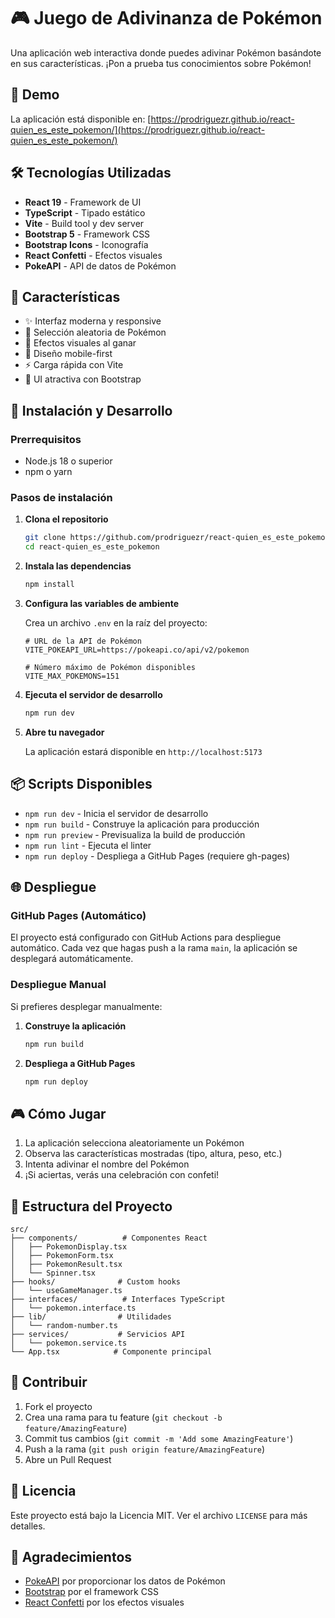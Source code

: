 # 🎮 Juego de Adivinanza de Pokémon

Una aplicación web interactiva donde puedes adivinar Pokémon basándote en sus características. ¡Pon a prueba tus conocimientos sobre Pokémon!

## 🚀 Demo

La aplicación está disponible en: [https://prodriguezr.github.io/react-quien_es_este_pokemon/](https://prodriguezr.github.io/react-quien_es_este_pokemon/)

## 🛠️ Tecnologías Utilizadas

- **React 19** - Framework de UI
- **TypeScript** - Tipado estático
- **Vite** - Build tool y dev server
- **Bootstrap 5** - Framework CSS
- **Bootstrap Icons** - Iconografía
- **React Confetti** - Efectos visuales
- **PokeAPI** - API de datos de Pokémon

## 🎯 Características

- ✨ Interfaz moderna y responsive
- 🎲 Selección aleatoria de Pokémon
- 🎉 Efectos visuales al ganar
- 📱 Diseño mobile-first
- ⚡ Carga rápida con Vite
- 🎨 UI atractiva con Bootstrap

## 🚀 Instalación y Desarrollo

### Prerrequisitos

- Node.js 18 o superior
- npm o yarn

### Pasos de instalación

1. **Clona el repositorio**

   ```bash
   git clone https://github.com/prodriguezr/react-quien_es_este_pokemon.git
   cd react-quien_es_este_pokemon
   ```

2. **Instala las dependencias**

   ```bash
   npm install
   ```

3. **Configura las variables de ambiente**

   Crea un archivo `.env` en la raíz del proyecto:

   ```env
   # URL de la API de Pokémon
   VITE_POKEAPI_URL=https://pokeapi.co/api/v2/pokemon

   # Número máximo de Pokémon disponibles
   VITE_MAX_POKEMONS=151
   ```

4. **Ejecuta el servidor de desarrollo**

   ```bash
   npm run dev
   ```

5. **Abre tu navegador**

   La aplicación estará disponible en `http://localhost:5173`

## 📦 Scripts Disponibles

- `npm run dev` - Inicia el servidor de desarrollo
- `npm run build` - Construye la aplicación para producción
- `npm run preview` - Previsualiza la build de producción
- `npm run lint` - Ejecuta el linter
- `npm run deploy` - Despliega a GitHub Pages (requiere gh-pages)

## 🌐 Despliegue

### GitHub Pages (Automático)

El proyecto está configurado con GitHub Actions para despliegue automático. Cada vez que hagas push a la rama `main`, la aplicación se desplegará automáticamente.

### Despliegue Manual

Si prefieres desplegar manualmente:

1. **Construye la aplicación**

   ```bash
   npm run build
   ```

2. **Despliega a GitHub Pages**
   ```bash
   npm run deploy
   ```

## 🎮 Cómo Jugar

1. La aplicación selecciona aleatoriamente un Pokémon
2. Observa las características mostradas (tipo, altura, peso, etc.)
3. Intenta adivinar el nombre del Pokémon
4. ¡Si aciertas, verás una celebración con confeti!

## 📁 Estructura del Proyecto

```
src/
├── components/          # Componentes React
│   ├── PokemonDisplay.tsx
│   ├── PokemonForm.tsx
│   ├── PokemonResult.tsx
│   └── Spinner.tsx
├── hooks/              # Custom hooks
│   └── useGameManager.ts
├── interfaces/          # Interfaces TypeScript
│   └── pokemon.interface.ts
├── lib/                # Utilidades
│   └── random-number.ts
├── services/           # Servicios API
│   └── pokemon.service.ts
└── App.tsx            # Componente principal
```

## 🤝 Contribuir

1. Fork el proyecto
2. Crea una rama para tu feature (`git checkout -b feature/AmazingFeature`)
3. Commit tus cambios (`git commit -m 'Add some AmazingFeature'`)
4. Push a la rama (`git push origin feature/AmazingFeature`)
5. Abre un Pull Request

## 📄 Licencia

Este proyecto está bajo la Licencia MIT. Ver el archivo `LICENSE` para más detalles.

## 🙏 Agradecimientos

- [PokeAPI](https://pokeapi.co/) por proporcionar los datos de Pokémon
- [Bootstrap](https://getbootstrap.com/) por el framework CSS
- [React Confetti](https://github.com/alampros/react-confetti) por los efectos visuales
